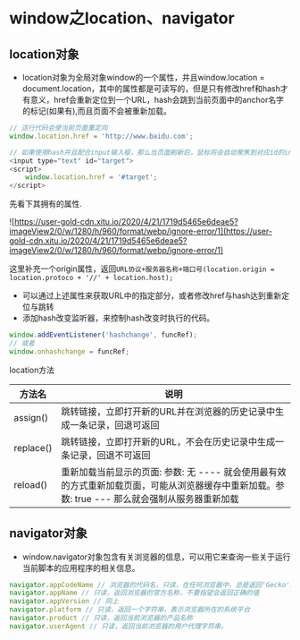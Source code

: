 # window之location、navigator
## location对象
* location对象为全局对象window的一个属性，并且window.location = document.location，其中的属性都是可读写的，但是只有修改href和hash才有意义，href会重新定位到一个URL，hash会跳到当前页面中的anchor名字的标记(如果有),而且页面不会被重新加载。

```js
// 这行代码会使当前页面重定向
window.location.href = 'http://www.baidu.com';

// 如果使用hash并且配合input输入框，那么当页面刷新后，鼠标将会自动聚焦到对应id的input输入框。
<input type="text" id="target">
<script>
    window.location.href = '#target';
</script>
```

先看下其拥有的属性.

![https://user-gold-cdn.xitu.io/2020/4/21/1719d5465e6deae5?imageView2/0/w/1280/h/960/format/webp/ignore-error/1](https://user-gold-cdn.xitu.io/2020/4/21/1719d5465e6deae5?imageView2/0/w/1280/h/960/format/webp/ignore-error/1)

这里补充一个origin属性，返回`URL协议+服务器名称+端口号(location.origin = location.protoco + '//' + location.host);` 

* 可以通过上述属性来获取URL中的指定部分，或者修改href与hash达到重新定位与跳转
* 添加hash改变监听器，来控制hash改变时执行的代码。

```js
window.addEventListener('hashchange', funcRef);
// 或者
window.onhashchange = funcRef;
```

location方法

| 方法名 | 说明 |
| ---- | ---- |
| assign() | 跳转链接，立即打开新的URL并在浏览器的历史记录中生成一条记录，回退可返回 |
| replace() | 跳转链接，立即打开新的URL，不会在历史记录中生成一条记录，回退不可返回 |
| reload() | 重新加载当前显示的页面: 参数: 无 ---- 就会使用最有效的方式重新加载页面，可能从浏览器缓存中重新加载。参数: true --- 那么就会强制从服务器重新加载 |

## navigator对象

* window.navigator对象包含有关浏览器的信息，可以用它来查询一些关于运行当前脚本的应用程序的相关信息。

```js
navigator.appCodeName // 浏览器的代码名，只读，在任何浏览器中，总是返回'Gecko'。该属性仅仅是为了保持兼容性
navigator.appName // 只读，返回浏览器的官方名称，不要指望会返回正确的值
navigator.appVersion // 同上
navigator.platform // 只读，返回一个字符串，表示浏览器所在的系统平台
navigator.product // 只读，返回当前浏览器的产品名称
navigator.userAgent // 只读，返回当前浏览器的用户代理字符串。